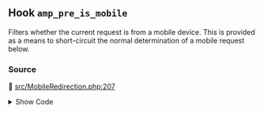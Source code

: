 ## Hook `amp_pre_is_mobile`


Filters whether the current request is from a mobile device. This is provided as a means to short-circuit the normal determination of a mobile request below.

### Source

:link: [src/MobileRedirection.php:207](../../src/MobileRedirection.php#L207)

<details>
<summary>Show Code</summary>

```php
$pre_is_mobile = apply_filters( 'amp_pre_is_mobile', null );
```

</details>
